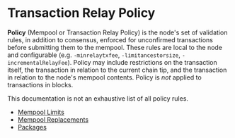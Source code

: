 # Transaction Relay Policy

**Policy** (Mempool or Transaction Relay Policy) is the node's set of validation rules, in addition
to consensus, enforced for unconfirmed transactions before submitting them to the mempool. These
rules are local to the node and configurable (e.g. `-minrelaytxfee`, `-limitancestorsize`,
`-incrementalRelayFee`). Policy may include restrictions on the transaction itself, the transaction
in relation to the current chain tip, and the transaction in relation to the node's mempool
contents. Policy is *not* applied to transactions in blocks.

This documentation is not an exhaustive list of all policy rules.

- [Mempool Limits](mempool-limits.md)
- [Mempool Replacements](mempool-replacements.md)
- [Packages](packages.md)

